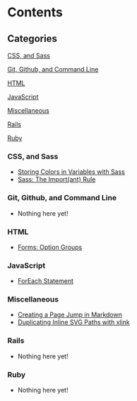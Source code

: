 # Contents

## Categories

[CSS, and Sass](#css)

[Git, Github, and Command Line](#git)

[HTML](#html)

[JavaScript](#js)

[Miscellaneous](#misc)

[Rails](#rails)

[Ruby](#ruby)



### <a name="css"></a> CSS, and Sass
* [Storing Colors in Variables with Sass](css/sass-vars.md)
* [Sass: The Import(ant) Rule](css/import.md)

### <a name="git"></a> Git, Github, and Command Line
* Nothing here yet!

### <a name="html"></a> HTML
* [Forms: Option Groups](html/optgroup.md)

### <a name="js"></a> JavaScript
* [ForEach Statement](javascript/foreach.md)

### <a name="misc"></a> Miscellaneous
* [Creating a Page Jump in Markdown](misc/page-jump.md)
* [Duplicating Inline SVG Paths with xlink](misc/svg-copy.md)

### <a name="rails"></a> Rails
* Nothing here yet!

### <a name="ruby"></a> Ruby
* Nothing here yet!
